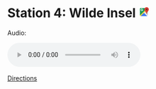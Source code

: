 
# Station 4: Wilde Insel <a href="https://www.google.com/maps/dir/?api=1&travelmode=walking&destination=47.7994124,13.0220549"><img src="https://github.com/kipppunkte/kipppunkte/raw/gh-pages/assets/google-maps.svg" width="24" height="24"></a>

Audio: 

<audio controls>
  <source src="https://github.com/kipppunkte/kipppunkte/raw/gh-pages/assets/4_Wilde Insel.mp3" type="audio/mpeg">
  Your browser does not support the audio tag.
</audio>


[Directions](https://www.google.com/maps/dir/?api=1&travelmode=walking&destination=47.7994124,13.0220549)